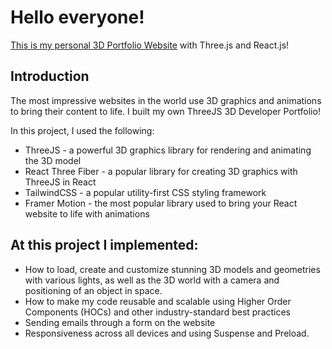 # Hello everyone!

[This is my personal 3D Portfolio Website](https://sergeyivanov85.github.io/3d_portfolio/) with Three.js and React.js!

## Introduction
The most impressive websites in the world use 3D graphics and animations to bring their content to life. I built my own ThreeJS 3D Developer Portfolio! 
 
In this project, I used the following:
- ThreeJS - a powerful 3D graphics library for rendering and animating the 3D model
- React Three Fiber - a popular library for creating 3D graphics with ThreeJS in React
- TailwindCSS - a popular utility-first CSS styling framework
- Framer Motion - the most popular library used to bring your React website to life with animations

## At this project I implemented:
- How to load, create and customize stunning 3D models and geometries with various lights, as well as the 3D world with a camera and positioning of an object in space.
- How to make my code reusable and scalable using Higher Order Components (HOCs) and other industry-standard best practices
- Sending emails through a form on the website
- Responsiveness across all devices and using Suspense and Preload.

